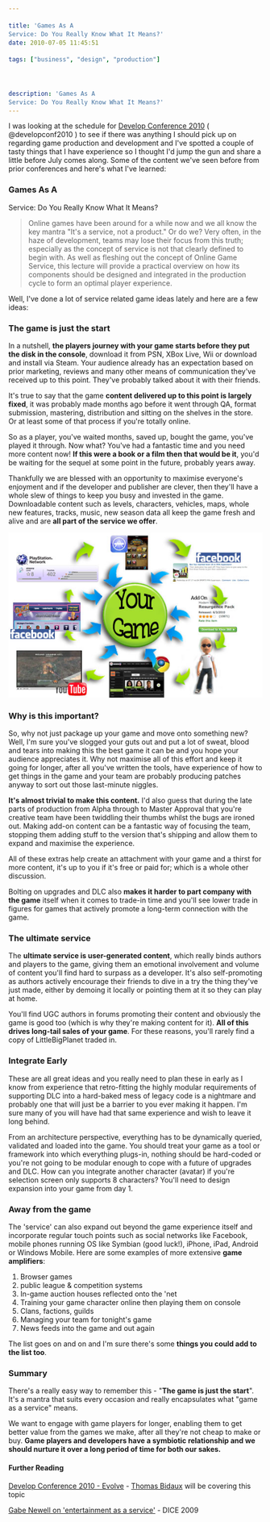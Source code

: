 ```yaml
---

title: 'Games As A
Service: Do You Really Know What It Means?'
date: 2010-07-05 11:45:51

tags: ["business", "design", "production"]



description: 'Games As A
Service: Do You Really Know What It Means?'
---
```


I was looking at the schedule for [Develop Conference
2010](http://www.develop-conference.com/) ( @developconf2010 ) to see if there was anything I should pick up on regarding game production and development and I've spotted a couple of tasty things that I have experience so I thought I'd jump the gun and share a little before July comes along. Some of the content we've seen before from prior conferences and here's what I've
learned:

### Games As A

Service: Do You Really Know What It Means?

> Online games have been around for a while now and we all know the key
> mantra "It's a service, not a product." Or do we? Very often, in the
> haze of development, teams may lose their focus from this truth;
> especially as the concept of service is not that clearly defined to
> begin with. As well as fleshing out the concept of Online Game
> Service, this lecture will provide a practical overview on how its
> components should be designed and integrated in the production cycle
> to form an optimal player experience.

Well, I've done a lot of service related game ideas lately and here are
a few
ideas:

### The game is just the start

In a nutshell, **the players journey with your game starts before they
put the disk in the console**, download it from PSN, XBox Live, Wii or
download and install via Steam. Your audience already has an expectation
based on prior marketing, reviews and many other means of communication
they've received up to this point. They've probably talked about it with
their friends.

It's true to say that the game **content delivered up to this point is
largely fixed**, it was probably made months ago before it went through
QA, format submission, mastering, distribution and sitting on the
shelves in the store. Or at least some of that process if you're totally
online.

So as a player, you've waited months, saved up, bought the game, you've
played it through. Now what? You've had a fantastic time and you need
more content now! **If this were a book or a film then that would be
it**, you'd be waiting for the sequel at some point in the future,
probably years away.

Thankfully we are blessed with an opportunity to maximise everyone's
enjoyment and if the developer and publisher are clever, then they'll
have a whole slew of things to keep you busy and invested in the game.
Downloadable content such as levels, characters, vehicles, maps, whole
new features, tracks, music, new season data all keep the game fresh and
alive and are **all part of the service we offer**.

![](/assets/img/GameAsAService.jpg "Game As A Service")

### Why is this important?

So, why not just package up your game and move onto something new? Well,
I'm sure you've slogged your guts out and put a lot of sweat, blood and
tears into making this the best game it can be and you hope your
audience appreciates it. Why not maximise all of this effort and keep it
going for longer, after all you've written the tools, have experience of
how to get things in the game and your team are probably producing
patches anyway to sort out those last-minute niggles.

**It's almost trivial to make this content.** I'd also guess that during
the late parts of production from Alpha through to Master Approval that
you're creative team have been twiddling their thumbs whilst the bugs
are ironed out. Making add-on content can be a fantastic way of focusing
the team, stopping them adding stuff to the version that's shipping and
allow them to expand and maximise the experience.

All of these extras help create an attachment with your game and a
thirst for more content, it's up to you if it's free or paid for; which
is a whole other discussion.

Bolting on upgrades and DLC also **makes it harder to part company with
the game** itself when it comes to trade-in time and you'll see lower
trade in figures for games that actively promote a long-term connection
with the game.

### The ultimate service

The **ultimate service is user-generated content**, which really binds
authors and players to the game, giving them an emotional involvement
and volume of content you'll find hard to surpass as a developer. It's
also self-promoting as authors actively encourage their friends to dive
in a try the thing they've just made, either by demoing it locally or
pointing them at it so they can play at home.

You'll find UGC authors in forums promoting their content and obviously
the game is good too (which is why they're making content for it). **All
of this drives long-tail sales of your game**. For these reasons, you'll
rarely find a copy of LittleBigPlanet traded in.

### Integrate Early

These are all great ideas and you really need to plan these in early as
I know from experience that retro-fitting the highly modular
requirements of supporting DLC into a hard-baked mess of legacy code is
a nightmare and probably one that will just be a barrier to you ever
making it happen. I'm sure many of you will have had that same
experience and wish to leave it long behind.

From an architecture perspective, everything has to be dynamically
queried, validated and loaded into the game. You should treat your game
as a tool or framework into which everything plugs-in, nothing should be
hard-coded or you're not going to be modular enough to cope with a
future of upgrades and DLC. How can you integrate another character
(avatar) if you're selection screen only supports 8 characters? You'll
need to design expansion into your game from day 1.

### Away from the game

The 'service' can also expand out beyond the game experience itself and
incorporate regular touch points such as social networks like Facebook,
mobile phones running OS like Symbian (good luck!), iPhone, iPad,
Android or Windows Mobile. Here are some examples of more extensive
**game amplifiers**:

1.  Browser games
2.  public league & competition systems
3.  In-game auction houses reflected onto the 'net
4.  Training your game character online then playing them on console
5.  Clans, factions, guilds
6.  Managing your team for tonight's game
7.  News feeds into the game and out again

The list goes on and on and I'm sure there's some **things you could add
to the list too**.

### Summary

There's a really easy way to remember this - "**The game is just the
start**". It's a mantra that suits every occasion and really
encapsulates what "game as a service" means.

We want to engage with game players for longer, enabling them to get
better value from the games we make, after all they're not cheap to make
or buy. **Game players and developers have a symbiotic relationship and
we should nurture it over a long period of time for both our sakes.**

#### Further Reading

[Develop Conference 2010 -
Evolve](http://www.develop-conference.com/developconference2010/all-sessions-evolve.html) -
[Thomas
Bidaux](http://www.develop-conference.com/developconference2010/biog_detail.html?id=3109) will be covering this topic

[Gabe Newell on 'entertainment as a
service'](http://www.edge-online.com/news/valves-newell-entertainment-a-service) - DICE 2009
